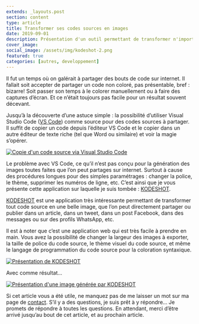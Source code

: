 ```yaml
---
extends: _layouts.post
section: content
type: article
title: Transformer ses codes sources en images
date: 2019-09-01
description: Présentation d'un outil permettant de transformer n'importe quel code source en images que l'on peut partager sur internet facilement
cover_image: 
social_image: /assets/img/kodeshot-2.png
featured: true
categories: [autres, developpement]
---
```


Il fut un temps où on galérait à partager des bouts de code sur internet. Il fallait soit accepter de partager un code non coloré, pas présentable, bref : bizarre! Soit passer son temps à le colorer manuellement ou à faire des captures d’écran. Et ce n’était toujours pas facile pour un résultat souvent décevant.

Jusqu’à la découverte d’une astuce simple : la possibilité d’utiliser Visual Studio Code ([VS Code](https://code.visualstudio.com/)) comme source pour des codes sources à partager. Il suffit de copier un code depuis l’éditeur VS Code et le copier dans un autre éditeur de texte riche (tel que Word ou similaire) et voir la magie s’opérer.

[![Copie d'un code source via Visual Studio Code](/assets/img/vscode-word-1.png)](/assets/img/vscode-word-1.png)

Le problème avec VS Code, ce qu’il n’est pas conçu pour la génération des images toutes faites que l’on peut partages sur internet. Surtout à cause des procédures longues pour des simples paramétrages : changer la police, le thème, supprimer les numéros de ligne, etc. C’est ainsi que je vous présente cette application sur laquelle je suis tombée : [KODESHOT](https://www.kodeshot.net/).

[KODESHOT](https://www.kodeshot.net/) est une application très intéressante permettant de transformer tout code source en une belle image, que l’on peut directement partager ou publier dans un article, dans un tweet, dans un post Facebook, dans des messages ou sur des profils WhatsApp, etc.

Il est à noter que c’est une application web qui est très facile à prendre en main. Vous avez la possibilité de changer la largeur des images à exporter, la taille de police du code source, le thème visuel du code source, et même le langage de programmation du code source pour la coloration syntaxique.

[![Présentation de KODESHOT](/assets/img/kodeshot-1.png)](/assets/img/kodeshot-1.png)

Avec comme résultat...

[![Présentation d'une image générée par KODESHOT](/assets/img/kodeshot-2.png)](/assets/img/kodeshot-2.png)

Si cet article vous a été utile, ne manquez pas de me laisser un mot sur ma page de [contact](/contact). S’il y a des questions, je suis prêt à y répondre… Je promets de répondre à toutes les questions. En attendant, merci d’être arrivé jusqu’au bout de cet article, et au prochain article.
